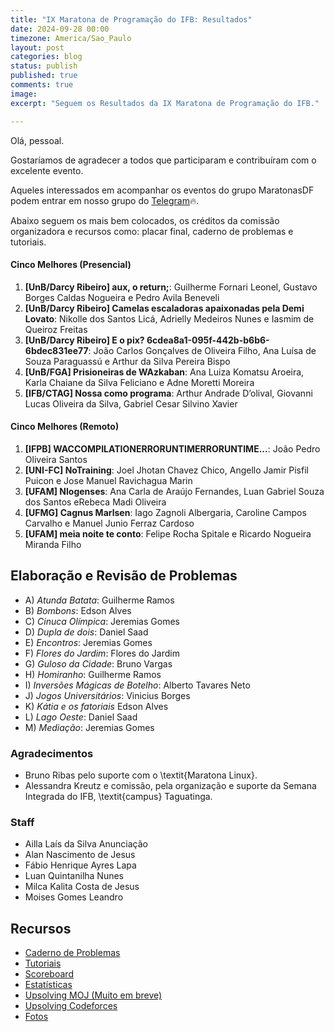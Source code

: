 ```yaml
---
title: "IX Maratona de Programação do IFB: Resultados"
date: 2024-09-28 00:00
timezone: America/Sao_Paulo
layout: post
categories: blog
status: publish
published: true
comments: true
image:
excerpt: "Seguem os Resultados da IX Maratona de Programação do IFB."

---
```


Olá, pessoal.

Gostaríamos de agradecer a todos que participaram e contribuíram com o excelente evento.

Aqueles interessados em acompanhar os eventos do grupo MaratonasDF podem entrar em nosso grupo do [Telegram](https://t.me/maratonasdf)🔥.

Abaixo seguem os mais bem colocados, os créditos da comissão organizadora e recursos como: placar final, caderno de problemas e tutoriais.

#### Cinco Melhores (Presencial)

1. **[UnB/Darcy Ribeiro] aux, o return;**: Guilherme Fornari Leonel, Gustavo Borges Caldas Nogueira e Pedro Avila Beneveli
2. **[UnB/Darcy Ribeiro] Camelas escaladoras apaixonadas pela Demi Lovato**: Nikolle dos Santos Licá, Adrielly Medeiros Nunes e Iasmim de Queiroz Freitas 
3. **[UnB/Darcy Ribeiro] E o pix? 6cdea8a1-095f-442b-b6b6-6bdec831ee77**: João Carlos Gonçalves de Oliveira Filho, Ana Luísa de Souza Paraguassú e Arthur da Silva Pereira Bispo
4. **[UnB/FGA] Prisioneiras de WAzkaban**: Ana Luiza Komatsu Aroeira, Karla Chaiane da Silva Feliciano e Adne Moretti Moreira
5. **[IFB/CTAG] Nossa como programa**: Arthur Andrade D’olival, Giovanni Lucas Oliveira da Silva, Gabriel Cesar Silvino Xavier


#### Cinco Melhores (Remoto)

1. **[IFPB] WACCOMPILATIONERRORUNTIMERRORUNTIME...**: João Pedro Oliveira Santos
2. **[UNI-FC] NoTraining**: Joel Jhotan Chavez Chico, Angello Jamir Pisfil Puicon e Jose Manuel Ravichagua Marin
3. **[UFAM] Nlogenses**: Ana Carla de Araújo Fernandes, Luan Gabriel Souza dos Santos eRebeca Madi Oliveira
4. **[UFMG] Cagnus Marlsen**: Iago Zagnoli Albergaria, Caroline Campos Carvalho e Manuel Junio Ferraz Cardoso
5. **[UFAM] meia noite te conto**: Felipe Rocha Spitale e Ricardo Nogueira Miranda Filho

## Elaboração e Revisão de Problemas

- A) *Atunda Batata*: Guilherme Ramos
- B) *Bombons*: Edson Alves
- C) *Cinuca Olímpica*: Jeremias Gomes
- D) *Dupla de dois*: Daniel Saad
- E) *Encontros*: Jeremias Gomes
- F) *Flores do Jardim*: Flores do Jardim
- G) *Guloso da Cidade*: Bruno Vargas
- H) *Homiranho*: Guilherme Ramos
- I) *Inversões Mágicas de Botelho*: Alberto Tavares Neto
- J) *Jogos Universitários*: Vinicius Borges
- K) *Kátia e os fatoriais* Edson Alves
- L) *Lago Oeste*: Daniel Saad
- M) *Mediação*: Jeremias Gomes

### Agradecimentos

- Bruno Ribas pelo suporte com o \textit{Maratona Linux}.
- Alessandra Kreutz e comissão, pela organização e suporte da Semana Integrada do IFB, \textit{campus} Taguatinga.

### Staff

- Ailla Laís da Silva Anunciação
- Alan Nascimento de Jesus
- Fábio Henrique Ayres Lapa
- Luan Quintanilha Nunes
- Milca Kalita Costa de Jesus
- Moises Gomes Leandro

## Recursos

- [Caderno de Problemas]({{site.url}}/assets/9-mdp-ifb/caderno-9-mdp-ifb.pdf)
- [Tutoriais]({{site.url}}/assets/9-mdp-ifb/tutoriais.pdf)
- [Scoreboard]({{site.url}}/assets/9-mdp-ifb/scoreboard.html)
- [Estatísticas]({{site.url}}/assets/9-mdp-ifb/estatisticas.html)
- [Upsolving MOJ (Muito em breve)](https://moj.naquadah.com.br/cgi-bin/index.sh)
- [Upsolving Codeforces](https://codeforces.com/group/btcK4I5D5f/contest/553853)
- [Fotos](https://drive.google.com/drive/folders/1aqJK25dqzMjEDQdQbgvwT_PiemMSxuuG?usp=sharing)